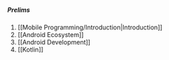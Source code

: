 ##### Prelims
1. [[Mobile Programming/Introduction|Introduction]]
2. [[Android Ecosystem]]
3. [[Android Development]]
4. [[Kotlin]]
